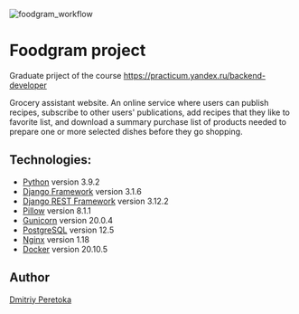 ![foodgram_workflow](https://github.com/dmitriyperetoka/foodgram-project/workflows/foodgram_workflow/badge.svg)

# Foodgram project
Graduate priject of the course https://practicum.yandex.ru/backend-developer

Grocery assistant website. An online service where users can publish recipes, subscribe to other users' publications, add recipes that they like to favorite list, and download a summary purchase list of products needed to prepare one or more selected dishes before they go shopping.

## Technologies:
* [Python](https://www.python.org) version 3.9.2
* [Django Framework](https://www.djangoproject.com) version 3.1.6
* [Django REST Framework](https://www.django-rest-framework.org) version 3.12.2
* [Pillow](https://python-pillow.org) version 8.1.1
* [Gunicorn](https://gunicorn.org) version 20.0.4
* [PostgreSQL](https://www.postgresql.org) version 12.5
* [Nginx](https://nginx.org) version 1.18
* [Docker](https://www.docker.com) version 20.10.5

## Author
[Dmitriy Peretoka](https://github.com/dmitriyperetoka)
